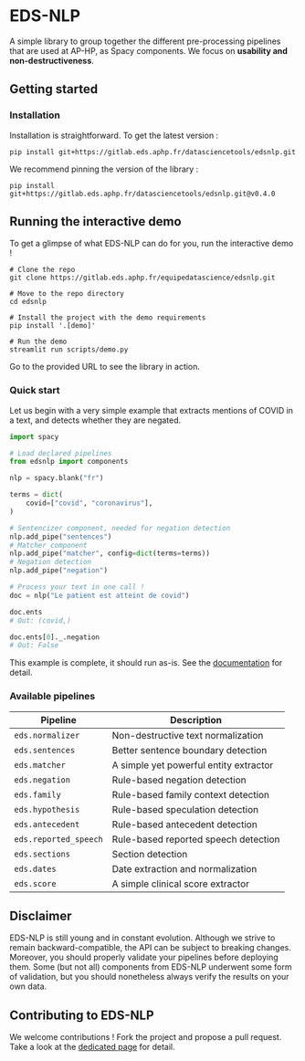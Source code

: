 # EDS-NLP

A simple library to group together the different pre-processing pipelines that are used at AP-HP, as Spacy components. We focus on **usability and non-destructiveness**.

## Getting started

### Installation

Installation is straightforward. To get the latest version :

```
pip install git+https://gitlab.eds.aphp.fr/datasciencetools/edsnlp.git
```

We recommend pinning the version of the library :

```
pip install git+https://gitlab.eds.aphp.fr/datasciencetools/edsnlp.git@v0.4.0
```

## Running the interactive demo

To get a glimpse of what EDS-NLP can do for you, run the interactive demo !

```shell
# Clone the repo
git clone https://gitlab.eds.aphp.fr/equipedatascience/edsnlp.git

# Move to the repo directory
cd edsnlp

# Install the project with the demo requirements
pip install '.[demo]'

# Run the demo
streamlit run scripts/demo.py
```

Go to the provided URL to see the library in action.

### Quick start

Let us begin with a very simple example that extracts mentions of COVID in a text, and detects whether they are negated.

```python
import spacy

# Load declared pipelines
from edsnlp import components

nlp = spacy.blank("fr")

terms = dict(
    covid=["covid", "coronavirus"],
)

# Sentencizer component, needed for negation detection
nlp.add_pipe("sentences")
# Matcher component
nlp.add_pipe("matcher", config=dict(terms=terms))
# Negation detection
nlp.add_pipe("negation")

# Process your text in one call !
doc = nlp("Le patient est atteint de covid")

doc.ents
# Out: (covid,)

doc.ents[0]._.negation
# Out: False
```

This example is complete, it should run as-is. See the [documentation](https://datasciencetools-pages.eds.aphp.fr/edsnlp/) for detail.

### Available pipelines

| Pipeline              | Description                            |
| --------------------- | -------------------------------------- |
| `eds.normalizer`      | Non-destructive text normalization     |
| `eds.sentences`       | Better sentence boundary detection     |
| `eds.matcher`         | A simple yet powerful entity extractor |
| `eds.negation`        | Rule-based negation detection          |
| `eds.family`          | Rule-based family context detection    |
| `eds.hypothesis`      | Rule-based speculation detection       |
| `eds.antecedent`      | Rule-based antecedent detection        |
| `eds.reported_speech` | Rule-based reported speech detection   |
| `eds.sections`        | Section detection                      |
| `eds.dates`           | Date extraction and normalization      |
| `eds.score`           | A simple clinical score extractor      |

## Disclaimer

EDS-NLP is still young and in constant evolution. Although we strive to remain backward-compatible, the API can be subject to breaking changes. Moreover, you should properly validate your pipelines before deploying them. Some (but not all) components from EDS-NLP underwent some form of validation, but you should nonetheless always verify the results on your own data.

## Contributing to EDS-NLP

We welcome contributions ! Fork the project and propose a pull request. Take a look at the [dedicated page](https://datasciencetools-pages.eds.aphp.fr/edsnlp/additional/contributing.html) for detail.
